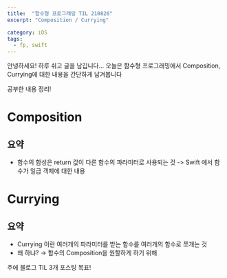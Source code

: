 ```yaml
---
title:  "함수형 프로그래밍 TIL 210826"
excerpt: "Composition / Currying"

category: iOS
tags:
  - fp, swift
---
```


안녕하세요! 하루 쉬고 글을 남깁니다...
오늘은 함수형 프로그래밍에서 Composition, Currying에 대한 내용을 간단하게 남겨봅니다

공부한 내용 정리!

# Composition
## 요약

- 함수의 합성은 return 값이 다른 함수의 파라미터로 사용되는 것 -> Swift 에서 함수가 일급 객체에 대한 내용

# Currying
## 요약

- Currying 이란 여러개의 파라미터를 받는 함수를 여러개의 함수로 쪼개는 것
- 왜 하냐? → 함수의 Composition을 원할하게 하기 위해

주에 블로그 TIL 3개 포스팅 목표!
